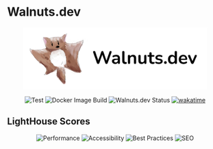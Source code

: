 # Walnuts.dev

<p align="center">
    <a href="https://walnuts.dev" alt="WakaTime">
        <img src="./public/logo.png" alt="walnuts" width="430px" />
    </a>
</p>

<p align="center">
    <img src="https://github.com/walnuts1018/walnuts.dev/actions/workflows/build-test.yaml/badge.svg" alt="Test" />
    <img src="https://github.com/walnuts1018/walnuts.dev/actions/workflows/docker.yaml/badge.svg" alt="Docker Image Build" />
    <img alt="Walnuts.dev Status" src="https://img.shields.io/website?url=https%3A%2F%2Fwalnuts.dev&label=Walnuts.dev">
    <a href="https://wakatime.com/badge/user/981e52dd-a7ab-4b00-9a71-125be9dc2de6/project/cab1a4de-a0f7-4674-a7f9-8db12b087db6">
      <img src="https://wakatime.com/badge/user/981e52dd-a7ab-4b00-9a71-125be9dc2de6/project/cab1a4de-a0f7-4674-a7f9-8db12b087db6.svg" alt="wakatime">
    </a>
</p>

## LightHouse Scores

<p align="center">
    <img src="https://img.shields.io/badge/Performance-83%25-blue.svg" alt="Performance" />
    <img src="https://img.shields.io/badge/Accessibility-100%25-blue.svg" alt="Accessibility" />
    <img src="https://img.shields.io/badge/Best%20Practices-96%25-blue.svg" alt="Best Practices" />
    <img src="https://img.shields.io/badge/SEO-100%25-blue.svg" alt="SEO" />
</p>
<https://walnuts.dev>

